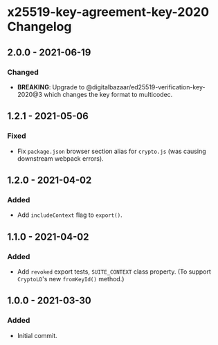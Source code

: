 # x25519-key-agreement-key-2020 Changelog

## 2.0.0 - 2021-06-19

### Changed
- **BREAKING**: Upgrade to @digitalbazaar/ed25519-verification-key-2020@3
  which changes the key format to multicodec.

## 1.2.1 - 2021-05-06

### Fixed
- Fix `package.json` browser section alias for `crypto.js` (was causing
  downstream webpack errors).

## 1.2.0 - 2021-04-02

### Added
- Add `includeContext` flag to `export()`.

## 1.1.0 - 2021-04-02

### Added
- Add `revoked` export tests, `SUITE_CONTEXT` class property. (To support
  `CryptoLD`'s new `fromKeyId()` method.)

## 1.0.0 - 2021-03-30

### Added
- Initial commit.
